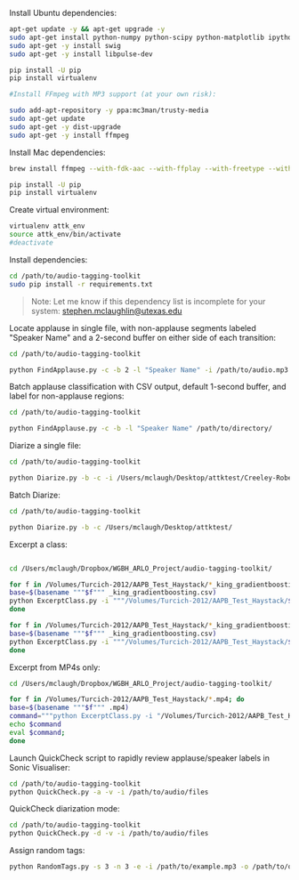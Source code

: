 Install Ubuntu dependencies:

```bash
apt-get update -y && apt-get upgrade -y
sudo apt-get install python-numpy python-scipy python-matplotlib ipython ipython-notebook python-pandas python-sympy python-nose
sudo apt-get -y install swig
sudo apt-get -y install libpulse-dev

pip install -U pip
pip install virtualenv

#Install FFmpeg with MP3 support (at your own risk):

sudo add-apt-repository -y ppa:mc3man/trusty-media
sudo apt-get update
sudo apt-get -y dist-upgrade
sudo apt-get -y install ffmpeg
```


Install Mac dependencies:

```bash
brew install ffmpeg --with-fdk-aac --with-ffplay --with-freetype --with-gpl --with-libass --with-libfdk-aac --with-libfreetype --with-libmp3lame --with-libopus --with-libquvi --with-libvorbis --with-libvpx --with-libx264 --with-libx265 --with-nonfree --with-opus --with-x265

pip install -U pip
pip install virtualenv
```


Create virtual environment:

```bash
virtualenv attk_env
source attk_env/bin/activate
#deactivate
```

Install dependencies:

```bash
cd /path/to/audio-tagging-toolkit
sudo pip install -r requirements.txt
```
>Note: Let me know if this dependency list is incomplete for your system: stephen.mclaughlin@utexas.edu

Locate applause in single file, with non-applause segments labeled "Speaker Name" and a 2-second buffer on either side of each transition:

```bash
cd /path/to/audio-tagging-toolkit

python FindApplause.py -c -b 2 -l "Speaker Name" -i /path/to/audio.mp3
```

Batch applause classification with CSV output, default 1-second buffer, and label for non-applause regions:

```bash
cd /path/to/audio-tagging-toolkit

python FindApplause.py -c -b -l "Speaker Name" /path/to/directory/
```

Diarize a single file:

```bash
cd /path/to/audio-tagging-toolkit

python Diarize.py -b -c -i /Users/mclaugh/Desktop/attktest/Creeley-Robert_33_A-Note_Rockdrill-2.mp3
```

Batch Diarize:

```bash
cd /path/to/audio-tagging-toolkit

python Diarize.py -b -c /Users/mclaugh/Desktop/attktest/
```

Excerpt a class:

```bash

cd /Users/mclaugh/Dropbox/WGBH_ARLO_Project/audio-tagging-toolkit/

for f in /Volumes/Turcich-2012/AAPB_Test_Haystack/*_king_gradientboosting.csv; do
base=$(basename """$f""" _king_gradientboosting.csv)
python ExcerptClass.py -i """/Volumes/Turcich-2012/AAPB_Test_Haystack/$base.mp3""" -t """$f""" -e 0 -o "/Volumes/Turcich-2012/AAPB_excerpt_output/";
done

for f in /Volumes/Turcich-2012/AAPB_Test_Haystack/*_king_gradientboosting.csv; do
base=$(basename """$f""" _king_gradientboosting.csv)
python ExcerptClass.py -i """/Volumes/Turcich-2012/AAPB_Test_Haystack/$base.mp4""" -t """$f""" -e 0 -o "/Volumes/Turcich-2012/AAPB_excerpt_output/";
done
```

Excerpt from MP4s only:

```bash
cd /Users/mclaugh/Dropbox/WGBH_ARLO_Project/audio-tagging-toolkit/

for f in /Volumes/Turcich-2012/AAPB_Test_Haystack/*.mp4; do
base=$(basename """$f""" .mp4)
command="""python ExcerptClass.py -i "/Volumes/Turcich-2012/AAPB_Test_Haystack/$base.mp4" -t "/Volumes/Turcich-2012/AAPB_Test_Haystack/${base}_king_gradientboosting.csv" -e 0 -o "/Volumes/Turcich-2012/AAPB_excerpt_output/" """;
echo $command
eval $command;
done
```



Launch QuickCheck script to rapidly review applause/speaker labels in Sonic Visualiser:

```bash
cd /path/to/audio-tagging-toolkit
python QuickCheck.py -a -v -i /path/to/audio/files
```

QuickCheck diarization mode:


```bash
cd /path/to/audio-tagging-toolkit
python QuickCheck.py -d -v -i /path/to/audio/files
```

Assign random tags:

```bash
python RandomTags.py -s 3 -n 3 -e -i /path/to/example.mp3 -o /path/to/output_dir/
```
